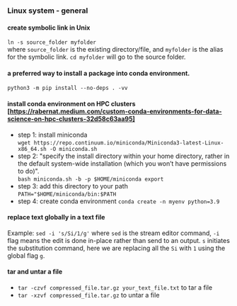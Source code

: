 ### Linux system - general
#### create symbolic link in Unix
`ln -s source_folder myfolder`   
where `source_folder` is the existing directory/file, and `myfolder` is the alias for the symbolic link. `cd myfolder` will go to the source folder. 

#### a preferred way to install a package into conda environment. 
`python3 -m pip install --no-deps . -vv`

#### install conda environment on HPC clusters [https://rabernat.medium.com/custom-conda-environments-for-data-science-on-hpc-clusters-32d58c63aa95]
* step 1: install miniconda  
  `wget https://repo.continuum.io/miniconda/Miniconda3-latest-Linux-x86_64.sh -O miniconda.sh`
* step 2: "specify the install directory within your home directory, rather in the default system-wide installation (which you won’t have permissions to do)".   
  `bash miniconda.sh -b -p $HOME/miniconda export`
* step 3: add this directory to your path  
  `PATH="$HOME/miniconda/bin:$PATH`
* step 4: create conda environment
  `conda create -n myenv python=3.9`

#### replace text globally in a text file 
Example: `sed -i 's/Si/1/g'` where `sed` is the stream editor command, `-i` flag means the edit is done in-place rather than send to an output. `s` initiates the substitution command, here we are replacing all the `Si` with `1` using the global flag `g`. 

#### tar and untar a file  
* `tar -czvf compressed_file.tar.gz your_text_file.txt` to tar a file 
* `tar -xzvf compressed_file.tar.gz` to untar a file 